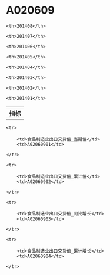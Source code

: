 A020609
======


<table>

<tr>
    <th>指标</th>
    
    <th>201408</th>
    
    <th>201407</th>
    
    <th>201406</th>
    
    <th>201405</th>
    
    <th>201404</th>
    
    <th>201403</th>
    
    <th>201402</th>
    
    <th>201401</th>
    
</tr>



</table>

<table>
    
    <tr>

        <td>食品制造业出口交货值_当期值</td>
        <td>A02060901</td>

    </tr>
    
    <tr>

        <td>食品制造业出口交货值_累计值</td>
        <td>A02060902</td>

    </tr>
    
    <tr>

        <td>食品制造业出口交货值_同比增长</td>
        <td>A02060903</td>

    </tr>
    
    <tr>

        <td>食品制造业出口交货值_累计增长</td>
        <td>A02060904</td>

    </tr>
    
</table>